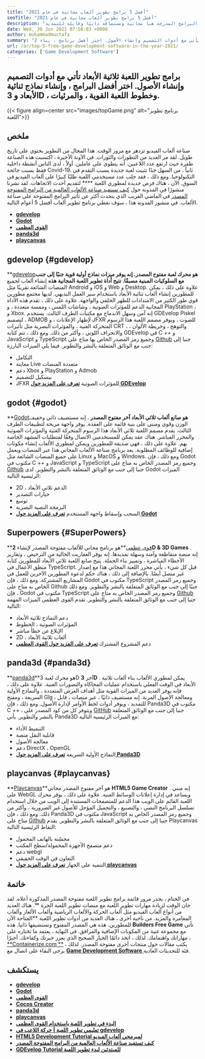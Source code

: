 ```yaml
---
title: "أفضل 5 برامج تطوير ألعاب مجانية في عام 2021" 
seoTitle: "أفضل 5 برامج تطوير ألعاب مجانية في عام 2021" 
description: "اقرأ من خلال هذا الدليل التفصيلي على أفضل 5 برامج تطوير لعبة مفتوحة المصدر. جميع البرامج المدرجة هنا مجانية ومستضافة ذاتيًا وقابلة للتمديد" 
date: Wed, 30 Jun 2021 07:50:03 +0000
author: muhammadmustafa
summary: "برنامج تطوير اللعبة ثلاثي الأبعاد يأتي مع أدوات التصميم وإنشاء الأصول. اختر أفضل برنامج ، بناء 2D & amp ؛ النماذج ثلاثية الأبعاد ، قصص اللعبة القوية ، والصور." 
url: /ar/top-5-free-game-development-software-in-the-year-2021/
categories: ['Game Development Software']
---
```


## برامج تطوير اللعبة ثلاثية الأبعاد تأتي مع أدوات التصميم وإنشاء الأصول. اختر أفضل البرامج ، وإنشاء نماذج ثنائية الأبعاد و 3D ، وخطوط اللعبة القوية ، والمرئيات.

{{< figure align=center src="images/topGame.png" alt="برنامج تطوير اللعبة">}}


## **ملخص**
صناعة ألعاب الفيديو تزدهر مع مرور الوقت. هذا المجال من التطوير يحتوي على تاريخ طويل. لقد مر العديد من التطورات والثورات. في الآونة الأخيرة ، اكتسبت هذه الصناعة طفرة حيث ارتفع عدد اللاعبين. أنه ينطوي على عاملين. أولاً ، لدى الناس أنشطة داخلية فقط بسبب جائحة Covid-19. ثانياً ، من السهل جدًا تثبيت لعبة جديدة بسبب التقدم في التكنولوجيا. ومع ذلك ، فقد جلب عدد مستخدمي اللعبة طلبًا كبيرًا على ألعاب الفيديو في السوق. الآن ، هناك فرص جديدة لمطوري اللعبة  ****  لتقديم أحدث الاتجاهات. لقد نشرنا منشورًا في المدونة حول [كيف تستفيد صناعة الألعاب العالمية من البرامج المفتوحة المصدر][1] في الماضي القريب الذي يتحدث أكثر عن تأثير البرامج المفتوحة على صناعة الألعاب. في منشور المدونة هذا ، سوف نغطي برنامج تطوير ألعاب أفضل 5 أعوام التالية.
  * **[gdevelop][2]**
  * **[Godot][3]**
  * **[القوى العظمى][4]**
  * **[panda3d][5]**
  * **[playcanvas][6]**

## gdevelop   {#gdevelop}
**[gdevelop][7]**هو محرك لعبة مفتوح المصدر. إنه يوفر ميزات نماذج أولية قوية جنبًا إلى جنب مع السلوكيات المبنية مسبقًا. تتيح أداة تطوير اللعبة المجانية هذه**  إنشاء ألعاب لجميع المنصات الشائعة تقريبًا مثل Android و iOS و Web و Desktop. علاوة على ذلك ، يمكن للمطورين إنشاء ألعاب ثنائية الأبعاد باستخدام سير العمل البديهي. لديها مجتمع مطورين قوي طور الكثير من الامتدادات للظهر الخلفي والواجهة. علاوة على ذلك ، تقدم هذه الأداة المجانية الدعم للمؤثرات الصوتية ، وشاشات اللمس ، وممسة متعددة ، و PlayStation ، و Xbox. إنه آمن وسهل الاندماج مع مكتبات الطرف الثالث. يستخدم GDEvelop Piskel لتصميم ، ADMOB لإظهار الإعلانات ، و JFXR للصوت ، ويوفر مصمم اللعبة هذا الرسوم المتحركة الغنية ، والمؤثرات البصرية مثل تأثيرات CRT ، والتوهج ، وخريطة الألوان ، والانحراف اللوني ، وأكثر من ذلك. ومع ذلك ، تتم كتابة GDEvelop في C ++ و JavaScript و TypeScript وجميع رمز المصدر الخاص بها متاح على [Github][8] جنبا إلى جنب مع الوثائق المتعلقة بالنشر والتطوير.
فيما يلي الميزات البارزة:
  * التكامل
  * معاينة Live متعددة المنصات
  * دعم Xbox و PlayStation و Admob
  * بيسكيل للتصميم
  * JFXR للمؤثرات الصوتية
**[تعرف على المزيد حول GDEvelop][9]**

## godot   {#godot}
**[Godot][10]**هو صانع ألعاب ثلاثي الأبعاد آخر مفتوح المصدر** . إنه مستضيف ذاتي وخفيف الوزن وقوي ومبني على بنية قائمة على العقدة. يوفر واجهة مريحة لتطبيقات الطرف الثالث. يقدم مصمم اللعبة ثلاثي الأبعاد هذا الرسوم المتحركة الغنية والمؤثرات الصوتية والمحرر المباشر. هناك عقد يمكن للمستخدمين الاتصال وفقًا لمتطلبات المشهد الخاصة بهم. علاوة على ذلك ، فهي صديقة للمطورين ويمكن لمطوري الألعاب إنشاء مكونات إضافية للوظائف المطلوبة. يعد برنامج صناعة الألعاب المجاني هذا عبر المنصات ويعمل على جميع المنصات الشائعة مثل Linux و MacOS و Windows. ومع ذلك ، فإن Godot مكتوب في C ++ و JavaScript و TypeScript وجميع رمز المصدر الخاص به متاح على [Github][11] جنبا إلى جنب مع الوثائق المتعلقة بالنشر والتطوير.
لدى Godot الميزات الرئيسية التالية:
  * 2D ، الدعم ثلاثي الأبعاد
  * خيارات التصدير
  * توسع
  * البرمجة النصية البصرية
  * السحب وإسقاط واجهة المستخدم
**[تعرف على المزيد حول Godot][12]**

## Superpowers   {#SuperPowers}
**[قوى عظمى][13]**هو برنامج مجاني للألعاب مفتوحة المصدر لإنشاء  **2D & 3D Games**  . إنه منصة متقاطعة وآمنة وسهلة تمديدها. إنه يوفر العفاريت الخالية من الترخيص ، وتقارير الأخطاء المباشرة ، وتمييز بناء الجملة. يتيح صانع اللعبة ثلاثي الأبعاد للمطورين كتابة منطق الأعمال في TypeScript. قبل كل شيء ، يأتي محرر اللعبة المجاني هذا مع إصدار غير متصل أيضًا. بالإضافة إلى ذلك ، هناك حكم لدعوة المطورين الآخرين للعمل في المشاريع المشتركة. ومع ذلك ، فإن Godot مكتوب في TypeScript وجميع رمز المصدر الخاص به متاح على Github جنبًا إلى جنب مع الوثائق المتعلقة بالنشر والتطوير. ومع ذلك ، فإن Godot مكتوب في TypeScript وجميع رمز المصدر الخاص به متاح على [Github][14] جنبا إلى جنب مع الوثائق المتعلقة بالنشر والتطوير.
تقدم القوى العظمى الميزات المهمة التالية:
  * دعم النماذج ثلاثية الأبعاد
  * المؤثرات الصوتية ، الخطوط
  * الإبلاغ عن خطأ مباشر
  * 2D ، ألعاب ثلاثية الأبعاد
  * دعم المشروع المشترك
**[تعرف على المزيد حول القوى العظمى][15]**

## panda3d   {#panda3d}
**[panda3d][16]**هو محرك لعبة 3D آخر  **3D**  . يمكن لمطوري الألعاب بناء ألعاب ثلاثية الأبعاد في الوقت الفعلي باستخدام عمليات المحاكاة والتصورات الغنية. علاوة على ذلك ، فإنه يوفر العديد من الميزات القوية مثل أهداف العرض المتعددة ، والنماذج الأولية السريعة ، ومفتح Glg ، ومعالجة الأصول المرنة. إنه مستضيف ذاتيًا ، عبر منصات ، قابل للتمديد ، ويوفر أدوات لخط الأوامر لإدارة الأصول. ومع ذلك ، فإن Panda3D مكتوب في C ++ ، ويتوفر كل من كود المصدر على [GitHub][17] جنبا إلى جنب مع الوثائق المتعلقة بالنشر والتطوير.
يأتي Panda3D مع الميزات الرئيسية التالية:
  * التنميط الأداء
  * قابلية النقل منصة
  * معالجة الأصول
  * دعم DirectX ، OpenGL
  * النماذج الأولية السريعة
[**تعرف على المزيد حول Panda3D** ][18]

## playcanvas   {#playcanvas}
**[Playcanvas][19]**هو آخر مفتوح المصدر مجاني  **HTML5 Game Creator**  . إنه مبني على WebGL ويساعد في إدارة إعلانات الوسائط الغنية. علاوة على ذلك ، يوفر محرك اللعبة القائم على الويب هذا الدعم للمتصفحات المستندة إلى الويب من خلال استخدام تسلسل البرنامج النصي ، والتصنيع ، والتحميل المؤجل للأصول غير الضرورية ، وأكثر من ذلك. ومع ذلك ، فإن Panda3D مكتوب في JavaScript وجميع رمز المصدر الخاص به متاح على [Github][20] جنبا إلى جنب مع الوثائق المتعلقة بالنشر والتطوير.
يقدم Playcanvas النقاط الرئيسية التالية:
  * محسّنة بالهاتف المحمول
  * دعم متصفح الأجهزة المحمولة/سطح المكتب
  * دعم webgl
  * التعاون في الوقت الحقيقي
  * التنمية على الجهاز
**[تعرف على المزيد حول playcanvas][21]**

## خاتمة
في الختام ، يجدر مرور قائمة برامج تطوير اللعبة مفتوحة المصدر المذكورة أعلاه. لقد حان الوقت لزيادة مهارات تطوير اللعبة مع منصات تطوير اللعبة الحرة **. هناك العديد من أنواع ألعاب الفيديو مثل ألعاب الحركة والألعاب الرياضية وألعاب الألغاز وألعاب المغامرة والمزيد. من ناحية أخرى ، هناك العديد من أدوات تطوير اللعبة **المتاحة الآن للمطورين. هذه هي المصدر المفتوح وتستضيفها ذاتيا. هذه  **Builders Free Game**   تأتي مع مجموعة غنية من المكونات الإضافية والمرافق. في النهاية ، يعتمد ما تختاره على مهاراتك واهتمامك. لذلك ، اتخذ دائمًا الخيار الصحيح الذي يعزز خبرتك وكفاءتك.
أخيرًا ، [**Containerize.com **][22] يكتب مقالات حول منتجات أخرى مفتوحة المصدر. لذلك ، يرجى البقاء على اتصال مع [ **Game Development Software**  ][23] فئة للتحديثات العادية.

## يستكشف
  * **[gdevelop][7]**
  * **[Godot][10]**
  * **[القوى العظمى][13]**
  * **[Cocos Creator][24]**
  * **[panda3d][16]**
  * **[playcanvas][19]**
  * **[البدء في تطوير اللعبة باستخدام القوى العظمى][25]**
  * **[تعليمي تطوير اللعبة | حركة اللاعب في gdevelop][26]**
  * **[HTML5 Development Tutorial لمبرمجي ألعاب الفيديو][27]**
  * **[كيف تستفيد صناعة الألعاب العالمية من البرامج المفتوحة المصدر][1]**
  * **[GDEvelop Tutorial للمبتدئين لبدء تطوير اللعبة][28]**

  
[1]: https://blog.containerize.com/game-development-software/how-global-gaming-market-leveraging-open-source-software/
[2]: #GDevelop
[3]: #Godot
[4]: #Superpowers
[5]: #Panda3D
[6]: #PlayCanvas
[7]: https://products.containerize.com/game-development-software/gdevelop/
[8]: https://github.com/4ian/GDevelop
[9]: https://gdevelop-app.com/
[10]: https://products.containerize.com/game-development-software/godot/
[11]: https://github.com/godotengine/godot
[12]: https://godotengine.org/
[13]: https://products.containerize.com/game-development-software/superpowers/
[14]: https://github.com/superpowers/superpowers-core
[15]: http://superpowers-html5.com/index.en.html
[16]: https://products.containerize.com/game-development-software/panda3d/
[17]: https://github.com/panda3d/panda3d
[18]: https://www.panda3d.org/
[19]: https://products.containerize.com/game-development-software/playcanvas/
[20]: https://github.com/playcanvas/engine
[21]: https://playcanvas.com/
[22]: https://www.containerize.com/
[23]: https://products.containerize.com/game-development-software/
[24]: https://products.containerize.com/game-development-software/cocos-creator/
[25]: https://blog.containerize.com/game-development-software/superpowers-animation-getting-started-with-game-development/
[26]: https://blog.containerize.com/game-development-software/game-development-tutorial-player-movement-in-gdevelop/
[27]: https://blog.containerize.com/2021/05/19/html5-game-development-tutorial-for-video-game-programmers/
[28]: https://blog.containerize.com/game-development-software/game-development-tutorial-player-movement-in-gdevelop/

